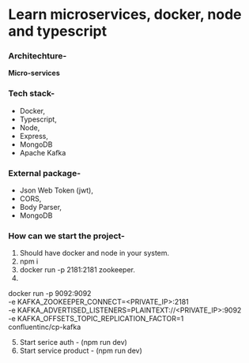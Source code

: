 # Learn microservices, docker, node and typescript

### Architechture-
**Micro-services**

### Tech stack- 
- Docker, 
- Typescript, 
- Node, 
- Express, 
- MongoDB
- Apache Kafka

### External package- 
- Json Web Token (jwt),
- CORS,
- Body Parser,
- MongoDB

### How can we start the project-
1. Should have docker and node in your system.
2. npm i
3. docker run -p 2181:2181 zookeeper.
4.  
docker run -p 9092:9092 \
-e KAFKA_ZOOKEEPER_CONNECT=<PRIVATE_IP>:2181 \
-e KAFKA_ADVERTISED_LISTENERS=PLAINTEXT://<PRIVATE_IP>:9092 \
-e KAFKA_OFFSETS_TOPIC_REPLICATION_FACTOR=1 \
confluentinc/cp-kafka

5. Start serice auth - (npm run dev)
6. Start service product - (npm run dev)